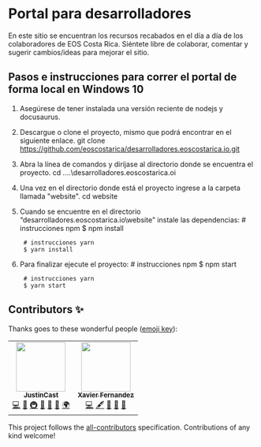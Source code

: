 # Portal para desarrolladores
En este sitio se encuentran los recursos recabados en el día a día de los colaboradores de EOS Costa Rica. Siéntete libre de colaborar, comentar y sugerir cambios/ideas para mejorar el sitio.


## Pasos e instrucciones para correr el portal de forma local en Windows 10
1. Asegúrese de tener instalada una versión reciente de nodejs y docusaurus.

2. Descargue o clone el proyecto, mismo que podrá encontrar en el siguiente enlace.
		git clone https://github.com/eoscostarica/desarrolladores.eoscostarica.io.git
3. Abra la línea de comandos y diríjase al directorio donde se encuentra el proyecto.
		cd ....\desarrolladores.eoscostarica.oi
4. Una vez en el directorio donde está el proyecto ingrese a la carpeta llamada "website".
		cd website
5. Cuando se encuentre en el directorio “desarrolladores.eoscostarica.io\website" instale las dependencias:
		# instrucciones npm
		$ npm install
		
		# instrucciones yarn
		$ yarn install 

6. Para finalizar ejecute el proyecto:
		# instrucciones npm
		$ npm start
		
		# instrucciones yarn
		$ yarn start 


## Contributors ✨

Thanks goes to these wonderful people ([emoji key](https://allcontributors.org/docs/en/emoji-key)):

<!-- ALL-CONTRIBUTORS-LIST:START - Do not remove or modify this section -->
<!-- prettier-ignore-start -->
<!-- markdownlint-disable -->
<table>
  <tr>
    <td align="center"><a href="https://github.com/JustinCast"><img src="https://avatars1.githubusercontent.com/u/17890146?v=4" width="100px;" alt=""/><br /><sub><b>JustinCast</b></sub></a><br /><a href="https://github.com/eoscostarica/desarrolladores.eoscostarica.io/commits?author=JustinCast" title="Code">💻</a> <a href="https://github.com/eoscostarica/desarrolladores.eoscostarica.io/commits?author=JustinCast" title="Documentation">📖</a> <a href="#infra-JustinCast" title="Infrastructure (Hosting, Build-Tools, etc)">🚇</a> <a href="#maintenance-JustinCast" title="Maintenance">🚧</a> <a href="#projectManagement-JustinCast" title="Project Management">📆</a> <a href="https://github.com/eoscostarica/desarrolladores.eoscostarica.io/pulls?q=is%3Apr+reviewed-by%3AJustinCast" title="Reviewed Pull Requests">👀</a> <a href="#translation-JustinCast" title="Translation">🌍</a></td>
    <td align="center"><a href="https://eoscostarica.io"><img src="https://avatars0.githubusercontent.com/u/5632966?v=4" width="100px;" alt=""/><br /><sub><b>Xavier Fernandez</b></sub></a><br /><a href="https://github.com/eoscostarica/desarrolladores.eoscostarica.io/commits?author=xavier506" title="Code">💻</a> <a href="#content-xavier506" title="Content">🖋</a> <a href="https://github.com/eoscostarica/desarrolladores.eoscostarica.io/commits?author=xavier506" title="Documentation">📖</a> <a href="#ideas-xavier506" title="Ideas, Planning, & Feedback">🤔</a> <a href="https://github.com/eoscostarica/desarrolladores.eoscostarica.io/pulls?q=is%3Apr+reviewed-by%3Axavier506" title="Reviewed Pull Requests">👀</a></td>
  </tr>
</table>

<!-- markdownlint-enable -->
<!-- prettier-ignore-end -->
<!-- ALL-CONTRIBUTORS-LIST:END -->

This project follows the [all-contributors](https://github.com/all-contributors/all-contributors) specification. Contributions of any kind welcome!
